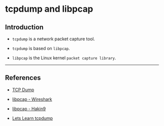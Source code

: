 # tcpdump and libpcap

## Introduction

* `tcpdump` is a network packet capture tool.

* `tcpdump` is based on `libpcap`.

* `libpcap` is the Linux kernel `packet capture library`.

---

## References

* [TCP Dump](https://www.tcpdump.org/)

* [libpcap - Wireshark](https://wiki.wireshark.org/libpcap)

* [libpcap - Hakin9](https://web.archive.org/web/20191223043917/http://recursos.aldabaknocking.com/libpcapHakin9LuisMartinGarcia.pdf)

* [Lets Learn tcpdump](https://wizardzines.com/zines/tcpdump)